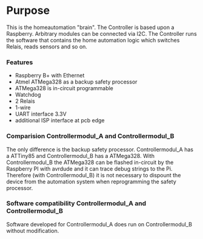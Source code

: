 # Purpose
This is the homeautomation "brain". The Controller is based upon a Raspberry. Arbitrary modules can be connected via I2C.
The Controller runs the software that contains the home automation logic which switches Relais, reads sensors and so on.

### Features
- Raspberry B+ with Ethernet 
- Atmel ATMega328 as a backup safety processor
- ATMega328 is in-circuit programmable
- Watchdog
- 2 Relais
- 1-wire
- UART interface 3.3V
- additional ISP interface at pcb edge

### Comparision Controllermodul_A and Controllermodul_B
The only difference is the backup safety processor. Controllermodul_A has a ATTiny85 and Controllermodul_B has a ATMega328.
With Controllermodul_B the ATMega328 can be flashed in-circuit by the Raspberry PI with avrdude and it can trace debug strings to the Pi. Therefore (with Controllermodul_B) it is not necessary to dispount the device from the automation system when reprogramming the safety processor.

### Software compatibility Controllermodul_A and Controllermodul_B
Software developed for Controllermodul_A does run on Controllermodul_B without modification.
